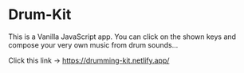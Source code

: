 # Drum-Kit

This is a Vanilla JavaScript app.
You can click on the shown keys and compose your very own music from drum sounds...

Click this link -> https://drumming-kit.netlify.app/
